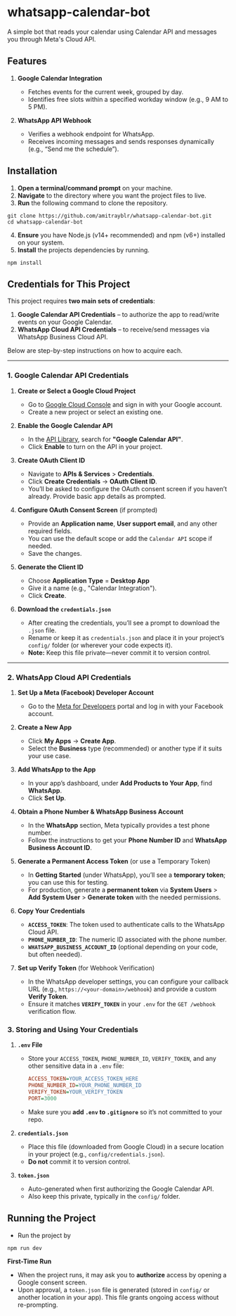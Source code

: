 # whatsapp-calendar-bot
A simple bot that reads your calendar using Calendar API and messages you through Meta's Cloud API.

## Features
1. **Google Calendar Integration**  
   - Fetches events for the current week, grouped by day.  
   - Identifies free slots within a specified workday window (e.g., 9 AM to 5 PM).

2. **WhatsApp API Webhook**  
   - Verifies a webhook endpoint for WhatsApp.  
   - Receives incoming messages and sends responses dynamically (e.g., “Send me the schedule”).

## Installation

1. **Open a terminal/command prompt** on your machine.
2. **Navigate** to the directory where you want the project files to live.
3. **Run** the following command to clone the repository.

``` 
git clone https://github.com/amitrayblr/whatsapp-calendar-bot.git
cd whatsapp-calendar-bot
```

4. **Ensure** you have Node.js (v14+ recommended) and npm (v6+) installed on your system.
5. **Install** the projects dependencies by running.

```
npm install
```

## Credentials for This Project

This project requires **two main sets of credentials**:

1. **Google Calendar API Credentials** – to authorize the app to read/write events on your Google Calendar.  
2. **WhatsApp Cloud API Credentials** – to receive/send messages via WhatsApp Business Cloud API.

Below are step-by-step instructions on how to acquire each.

---

### 1. Google Calendar API Credentials

1. **Create or Select a Google Cloud Project**  
   - Go to [Google Cloud Console](https://console.cloud.google.com/) and sign in with your Google account.  
   - Create a new project or select an existing one.

2. **Enable the Google Calendar API**  
   - In the [API Library](https://console.cloud.google.com/apis/library), search for **"Google Calendar API"**.  
   - Click **Enable** to turn on the API in your project.

3. **Create OAuth Client ID**  
   - Navigate to **APIs & Services** > **Credentials**.  
   - Click **Create Credentials** → **OAuth Client ID**.  
   - You’ll be asked to configure the OAuth consent screen if you haven’t already. Provide basic app details as prompted.

4. **Configure OAuth Consent Screen** (if prompted)  
   - Provide an **Application name**, **User support email**, and any other required fields.  
   - You can use the default scope or add the `Calendar API` scope if needed.  
   - Save the changes.

5. **Generate the Client ID**  
   - Choose **Application Type** = **Desktop App** 
   - Give it a name (e.g., "Calendar Integration").  
   - Click **Create**.  

6. **Download the `credentials.json`**  
   - After creating the credentials, you’ll see a prompt to download the `.json` file.  
   - Rename or keep it as `credentials.json` and place it in your project’s `config/` folder (or wherever your code expects it).  
   - **Note:** Keep this file private—never commit it to version control.

---

### 2. WhatsApp Cloud API Credentials

1. **Set Up a Meta (Facebook) Developer Account**  
   - Go to the [Meta for Developers](https://developers.facebook.com/) portal and log in with your Facebook account.

2. **Create a New App**  
   - Click **My Apps** → **Create App**.  
   - Select the **Business** type (recommended) or another type if it suits your use case.

3. **Add WhatsApp to the App**  
   - In your app’s dashboard, under **Add Products to Your App**, find **WhatsApp**.  
   - Click **Set Up**.

4. **Obtain a Phone Number & WhatsApp Business Account**  
   - In the **WhatsApp** section, Meta typically provides a test phone number.  
   - Follow the instructions to get your **Phone Number ID** and **WhatsApp Business Account ID**.

5. **Generate a Permanent Access Token** (or use a Temporary Token)  
   - In **Getting Started** (under WhatsApp), you’ll see a **temporary token**; you can use this for testing.  
   - For production, generate a **permanent token** via **System Users** > **Add System User** > **Generate token** with the needed permissions.

6. **Copy Your Credentials**  
   - **`ACCESS_TOKEN`**: The token used to authenticate calls to the WhatsApp Cloud API.  
   - **`PHONE_NUMBER_ID`**: The numeric ID associated with the phone number.  
   - **`WHATSAPP_BUSINESS_ACCOUNT_ID`** (optional depending on your code, but often needed).

7. **Set up Verify Token** (for Webhook Verification)  
   - In the WhatsApp developer settings, you can configure your callback URL (e.g., `https://<your-domain>/webhook`) and provide a custom **Verify Token**.  
   - Ensure it matches **`VERIFY_TOKEN`** in your `.env` for the `GET /webhook` verification flow.

### 3. Storing and Using Your Credentials

1. **`.env` File**  
   - Store your `ACCESS_TOKEN`, `PHONE_NUMBER_ID`, `VERIFY_TOKEN`, and any other sensitive data in a `.env` file:
     ```ini
     ACCESS_TOKEN=YOUR_ACCESS_TOKEN_HERE
     PHONE_NUMBER_ID=YOUR_PHONE_NUMBER_ID
     VERIFY_TOKEN=YOUR_VERIFY_TOKEN
     PORT=3000
     ```
   - Make sure you **add `.env` to `.gitignore`** so it’s not committed to your repo.

2. **`credentials.json`**  
   - Place this file (downloaded from Google Cloud) in a secure location in your project (e.g., `config/credentials.json`).  
   - **Do not** commit it to version control.

3. **`token.json`**  
   - Auto-generated when first authorizing the Google Calendar API.  
   - Also keep this private, typically in the `config/` folder.

## Running the Project
  - Run the project by
  ```
  npm run dev
  ```
  **First-Time Run**  
   - When the project runs, it may ask you to **authorize** access by opening a Google consent screen.  
   - Upon approval, a `token.json` file is generated (stored in `config/` or another location in your app). This file grants ongoing access without re-prompting.